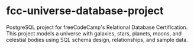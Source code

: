 # fcc-universe-database-project
PostgreSQL project for freeCodeCamp's Relational Database Certification. This project models a universe with galaxies, stars, planets, moons, and celestial bodies using SQL schema design, relationships, and sample data.
